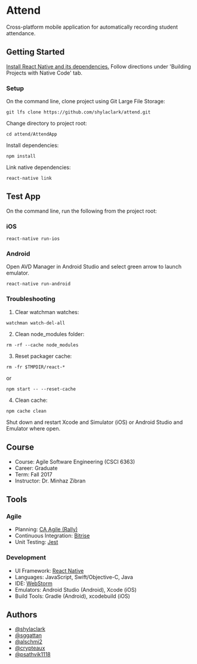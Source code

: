 # Attend

Cross-platform mobile application for automatically recording student attendance.



## Getting Started

[Install React Native and its dependencies.](https://facebook.github.io/react-native/docs/getting-started.html) Follow directions under 'Building Projects with Native Code' tab.

### Setup
On the command line, clone project using Git Large File Storage:
```
git lfs clone https://github.com/shylaclark/attend.git
```
Change directory to project root:
```
cd attend/AttendApp
```
Install dependencies:
```
npm install
```
Link native dependencies:
```
react-native link 
```

## Test App

On the command line, run the following from the project root:
### iOS
```
react-native run-ios
```

### Android
Open AVD Manager in Android Studio and select green arrow to launch emulator.
```
react-native run-android
```
### Troubleshooting
1. Clear watchman watches:
```
watchman watch-del-all
```
2. Clean node_modules folder:
```
rm -rf --cache node_modules
```
3. Reset packager cache:
```
rm -fr $TMPDIR/react-*
```
or
```
npm start -- --reset-cache
```
4. Clean cache:
```
npm cache clean
```
Shut down and restart Xcode and Simulator (iOS) or Android Studio and Emulator where open.

## Course

* Course: Agile Software Engineering (CSCI 6363)
* Career: Graduate
* Term: Fall 2017
* Instructor: Dr. Minhaz Zibran


## Tools

### Agile

* Planning: [CA Agile (Rally)](https://rally1.rallydev.com)
* Continuous Integration: [Bitrise](https://bitrise.io)
* Unit Testing: [Jest](https://facebook.github.io/jest/)

### Development

* UI Framework: [React Native](https://facebook.github.io/react-native/)
* Languages: JavaScript, Swift/Objective-C, Java
* IDE: [WebStorm](https://www.jetbrains.com/webstorm/)
* Emulators: Android Studio (Android), Xcode (iOS)
* Build Tools: Gradle (Android), xcodebuild (iOS)


## Authors

+ [@shylaclark](http://github.com/shylaclark)
+ [@sggattan](http://github.com/sggattan)
+ [@alschmi2](http://github.com/alschmi2)
+ [@crypteaux](http://github.com/crypteaux)
+ [@psathvik1118](https://github.com/psathvik1118)
